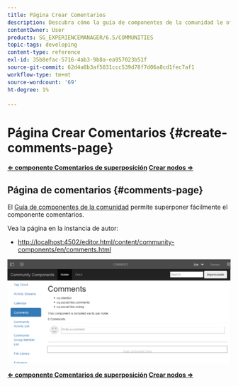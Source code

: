 ```yaml
---
title: Página Crear Comentarios
description: Descubra cómo la guía de componentes de la comunidad le ofrece la capacidad de experimentar fácilmente la superposición del componente Comentarios.
contentOwner: User
products: SG_EXPERIENCEMANAGER/6.5/COMMUNITIES
topic-tags: developing
content-type: reference
exl-id: 35b8efac-5716-4ab3-9b8a-ea957023b51f
source-git-commit: 62d4a8b3af5031ccc539d78f7d06a8cd1fec7af1
workflow-type: tm+mt
source-wordcount: '69'
ht-degree: 1%

---
```


# Página Crear Comentarios {#create-comments-page}

**[⇐ componente Comentarios de superposición](overlay-comments.md) [Crear nodos ⇒](overlay-create-nodes.md)**

## Página de comentarios {#comments-page}

El [Guía de componentes de la comunidad](components-guide.md) permite superponer fácilmente el componente comentarios.

Vea la página en la instancia de autor:

* [http://localhost:4502/editor.html/content/community-components/en/comments.html](http://localhost:4502/editor.html/content/community-components/en/comments.html)

![comentarios](assets/comments.png)

**[⇐ componente Comentarios de superposición](overlay-comments.md) [Crear nodos ⇒](overlay-create-nodes.md)**
